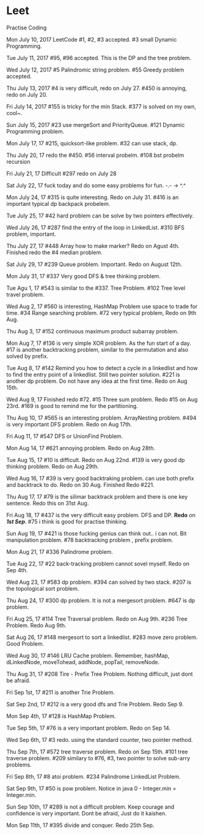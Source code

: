 # Leet

Practise Coding

Mon July 10, 2017 
LeetCode #1, #2, #3 accepted.
#3 small Dynamic Programming.    

Tue July 11, 2017 
#95, #96 accepted. This is the DP and the tree problem. 

Wed July 12, 2017
#5 Palindromic string problem. #55 Greedy problem accepted. 

Thu July 13, 2017
#4 is very difficult, redo on July 27. #450 is annoying, redo on July 20.

Fri July 14, 2017
#155 is tricky for the min Stack. #377 is solved on my own, cool~.

Sun July 15, 2017
#23 use mergeSort and PriorityQueue. #121 Dynamic Programming problem.

Mon July 17, 17
#215, quicksort-like problem. #32 can use stack, dp. 

Thu July 20, 17
redo the #450. #56 interval probelm. #108 bst probelm recursion 

Fri July 21, 17
Difficult #297 redo on July 28 

Sat July 22, 17
fuck today and do some easy problems for fun. -.- -> ^.^  

Mon July 24, 17
#315 is quite interesting. Redo on July 31. #416 is an important typical dp backpack probelem. 

Tue July 25, 17
#42 hard problem can be solve by two pointers effectively.

Wed July 26, 17
#287 find the entry of the loop in LinkedList. #310 BFS problem, important.

Thu July 27, 17
#448 Array how to make marker? Redo on Agust 4th. Finished redo the #4 median problem.  

Sat July 29, 17
#239 Queue problem. Important. Redo on August 12th. 

Mon July 31, 17
#337 Very good DFS & tree thinking problem.  

Tue Agu 1, 17
#543 is similar to the #337. Tree Problem. #102 Tree level travel problem. 

Wed Aug 2, 17
#560 is interesting, HashMap Problem use space to trade for time. #34 Range searching problem.
#72 very typical problem, Redo on 9th Aug.

Thu Aug 3, 17
#152 continuous maximum product subarray problem.  

Mon Aug 7, 17
#136 is very simple XOR problem. As the fun start of a day.
#17 is another backtracking problem, similar to the permutation and also solved by prefix.

Tue Aug 8, 17
#142 Remind you how to detect a cycle in a linkedlist and how to find the entry point of a linkedlist. Still two pointer solution. 
#221 is another dp problem. Do not have any idea at the first time. Redo on Aug 15th. 

Wed Aug 9, 17
Finished redo #72. #15 Three sum problem. Redo #15 on Aug 23rd. #169 is good to remind me for the partitioning. 

Thu Aug 10, 17
#565 is an interesting problem. ArrayNesting problem. 
#494 is very important DFS problem.  Redo on Aug 17th.

Fri Aug 11, 17
#547 DFS or UnionFind Problem.

Mon Aug 14, 17
#621 annoying problem. Redo on Aug 28th. 

Tue Aug 15, 17
#10 is difficult. Redo on Aug 22nd. #139 is very good dp thinking problem. Redo on Aug 29th. 

Wed Aug 16, 17
#39 is very good backtraking problem. can use both prefix and backtrack to do.
Redo on 30 Aug. Finished Redo #221. 

Thu Aug 17, 17
#79 is the silimar backtrack problem and there is one key sentence. Redo this on 31st Aug.

Fri Aug 18, 17
#437 is the very difficult easy problem. DFS and DP. **Redo** on __*1st Sep*__.
#75 i think is good for practise thinking. 

Sun Aug 19, 17
#421 is those fucking genius can think out.. i can not. Bit manipulation problem.
#78 backtracking problem , prefix problem.

Mon Aug 21, 17
#336 Palindrome problem. 

Tue Aug 22, 17
#22 back-tracking problem cannot sovel myself. Redo on Sep 4th.

Wed Aug 23, 17
#583 dp problem. #394 can solved by two stack. #207 is the topological sort problem. 

Thu Aug 24, 17 
#300 dp problem. It is not a mergesort problem. #647 is dp problem.

Fri Aug 25, 17
#114 Tree Traversal problem. Redo on Aug 9th. #236 Tree Problem. Redo Aug 9th.

Sat Aug 26, 17
#148 mergesort to sort a linkedlist. #283 move zero problem. Good Problem.

Wed Aug 30, 17
#146 LRU Cache problem. Remember, hashMap, dLinkedNode, moveTohead, addNode, popTail, removeNode. 

Thu Aug 31, 17
#208 Tire - Prefix Tree Problem. Nothing difficult, just dont be afraid.

Fri Sep 1st, 17
#211 is another Trie Problem. 

Sat Sep 2nd, 17
#212 is a very good dfs and Trie Problem. Redo Sep 9.

Mon Sep 4th, 17
#128 is HashMap Problem.

Tue Sep 5th, 17
#76 is a very important problem. Redo on Sep 14.

Wed Sep 6th, 17
#3 redo. using the standard counter, two pointer method. 

Thu Sep 7th, 17
#572 tree traverse problem. Redo on Sep 15th. #101 tree traverse problem.
#209 similary to #76, #3, two pointer to solve sub-arry problems.

Fri Sep 8th, 17
#8 atoi problem. #234 Palindrome LinkedList Problem.

Sat Sep 9th, 17
#50 is pow problem. Notice in java 0 - Integer.min = Integer.min.

Sun Sep 10th, 17
#289 is not a difficult problem. Keep courage and confidence is very important. Dont be afraid, Just do it kaishen.

Mon Sep 11th, 17
#395 divide and conquer. Redo 25th Sep.
